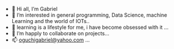 - 👋 Hi all, I’m Gabriel
- 👀 I’m interested in general programming, Data Science, machine Learning and the world of IOTs..
- 🌱 learning is a lifestyle for me, i have become obsessed with it ...
- 💞️ I’m happly to collaborate on projects...
- 📫 oguchigabriel@yahoo.com ...

<!---
gab-og/gab-og is a ✨ special ✨ repository because its `README.md` (this file) appears on your GitHub profile.
You can click the Preview link to take a look at your changes.
--->
